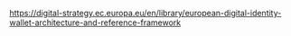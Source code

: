 https://digital-strategy.ec.europa.eu/en/library/european-digital-identity-wallet-architecture-and-reference-framework